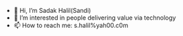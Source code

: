 - 👋 Hi, I’m Sadak Halil(Sandi)
- 👀 I’m interested in people delivering value via technology
- 📫 How to reach me: s.halil%yah00.c0m

<!---
sadak-halil/sadak-halil is a ✨ special ✨ repository because its `README.md` (this file) appears on your GitHub profile.
You can click the Preview link to take a look at your changes.
--->
